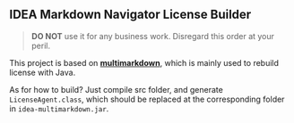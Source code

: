 ## IDEA Markdown Navigator License Builder

> **DO NOT** use it for any business work. Disregard this order at your peril.

This project is based on [**multimarkdown**](https://github.com/hutu92/multimarkdown), which is mainly used to rebuild license with Java.

As for how to build? Just compile src folder, and generate `LicenseAgent.class`, which should be replaced at the corresponding folder in `idea-multimarkdown.jar`.
